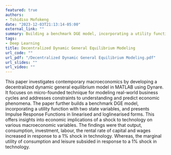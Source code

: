 ```yaml
---
featured: true
authors:
- Tshidiso Mofokeng
date: "2023-12-03T21:13:14-05:00"
external_link: ""
summary: Building a benchmark DGE model, incorporating a utility function with two state variables, and presenting the Impulse Response Functions in linearised and log-linearised forms
tags:
- Deep Learning
title: Decentralized Dynamic General Equilibrium Modeling
url_code: ""
url_pdf: "/Decentralized Dynamic General Equilibrium Modeling.pdf"
url_slides: ""
url_video: ""
---
```


This paper investigates contemporary macroeconomics by developing a decentralized dynamic general equilibrium model in MATLAB using Dynare. It focuses on micro-founded technique for
modeling real-world business cycles and addresses constraints to understanding and predict economic phenomena. The paper further builds a benchmark DGE model, incorporating a utility
function with two state variables, and presents Impulse Response Functions in linearised and loglinearised forms. This offers insights into economic implications of a shock to technology on various
macroeconomic variables. The findings were that output, consumption, investment, labour, the
rental rate of capital and wages increased in response to a 1% shock in technology. Whereas, the
marginal utility of consumption and leisure subsided in response to a 1% shock in technology.